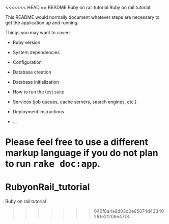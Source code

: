 <<<<<<< HEAD
== README
Ruby on rail tutorial
Ruby on rail tutorial

This README would normally document whatever steps are necessary to get the
application up and running.

Things you may want to cover:

* Ruby version

* System dependencies

* Configuration

* Database creation

* Database initialization

* How to run the test suite

* Services (job queues, cache servers, search engines, etc.)

* Deployment instructions

* ...


Please feel free to use a different markup language if you do not plan to run
<tt>rake doc:app</tt>.
=======
# RubyonRail_tutorial
Ruby on rail tutorial
>>>>>>> 046f8a4a9d03d0e85074d43340291e2f208e4718
